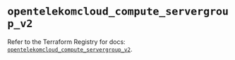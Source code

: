 # `opentelekomcloud_compute_servergroup_v2`

Refer to the Terraform Registry for docs: [`opentelekomcloud_compute_servergroup_v2`](https://registry.terraform.io/providers/opentelekomcloud/opentelekomcloud/1.36.25/docs/resources/compute_servergroup_v2).
